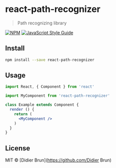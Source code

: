 # react-path-recognizer

> Path recognizing library

[![NPM](https://img.shields.io/npm/v/react-path-recognizer.svg)](https://www.npmjs.com/package/react-path-recognizer) [![JavaScript Style Guide](https://img.shields.io/badge/code_style-standard-brightgreen.svg)](https://standardjs.com)

## Install

```bash
npm install --save react-path-recognizer
```

## Usage

```jsx
import React, { Component } from 'react'

import MyComponent from 'react-path-recognizer'

class Example extends Component {
  render () {
    return (
      <MyComponent />
    )
  }
}
```

## License

MIT © [Didier Brun](https://github.com/Didier Brun)
